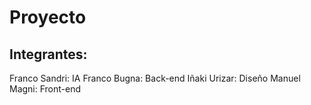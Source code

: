 # Proyecto
## Integrantes:
Franco Sandri: IA
Franco Bugna: Back-end
Iñaki Urizar: Diseño
Manuel Magni: Front-end
